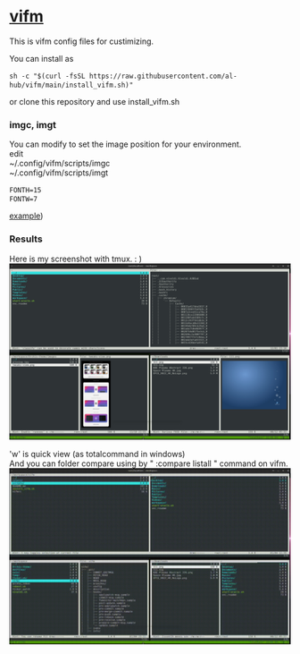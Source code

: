 # [vifm](https://github.com/vifm/vifm)

This is vifm config files for custimizing.

You can install as
```
sh -c "$(curl -fsSL https://raw.githubusercontent.com/al-hub/vifm/main/install_vifm.sh)"
```

or clone this repository and use install_vifm.sh

### imgc, imgt  
You can modify to set the image position for your environment.  
edit  
~/.config/vifm/scripts/imgc  
~/.config/vifm/scripts/imgt  
```
FONTH=15 
FONTW=7 
```
[example](https://github.com/al-hub/vifm/commit/354f50c249eb44e13855c7e0c715c6549b253ac8))  

### Results

Here is my screenshot with tmux. : )
![vifmscreenshot](https://raw.githubusercontent.com/al-hub/data/main/img/vifm-screenshot.jpg)

'w' is quick view (as totalcommand in windows)  
And you can folder compare using by " :compare listall " command on vifm.  
![vifmscreenshot-gif](https://raw.githubusercontent.com/al-hub/data/main/img/vifm-screenshot.gif)

